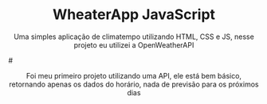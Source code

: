 <h1 align="center">WheaterApp JavaScript</h1>

<p align="center">Uma simples aplicação de climatempo utilizando HTML, CSS e JS, nesse projeto eu utilizei a OpenWeatherAPI</p>
#
<p align="center">Foi meu primeiro projeto  utilizando uma API, ele está bem básico, retornando apenas os dados do horário, nada de previsão para os próximos dias</p>
